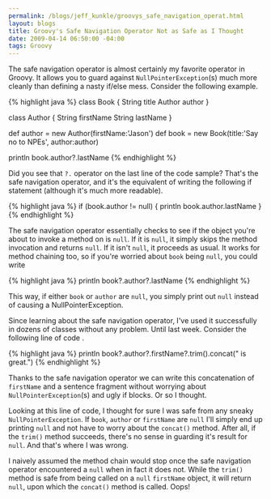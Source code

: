 ```yaml
---
permalink: /blogs/jeff_kunkle/groovys_safe_navigation_operat.html
layout: blogs
title: Groovy's Safe Navigation Operator Not as Safe as I Thought
date: 2009-04-14 06:50:00 -04:00
tags: Groovy
---
```

The safe navigation operator is almost certainly my favorite operator in Groovy. It allows you to guard against `NullPointerException`(s) much more cleanly than defining a nasty if/else mess. Consider the following example.

{% highlight java %}
class Book {
	String title
	Author author
}

class Author {
	String firstName
	String lastName
}

def author = new Author(firstName:'Jason')
def book = new Book(title:'Say no to NPEs', author:author)

println book.author?.lastName
{% endhighlight %}

Did you see that `?.` operator on the last line of the code sample? That's the safe navigation operator, and it's the equivalent of writing the following if statement (although it's much more readable).

{% highlight java %}
if (book.author != null) {
	println book.author.lastName
}
{% endhighlight %}

The safe navigation operator essentially checks to see if the object you're about to invoke a method on is `null`. If it is `null`, it simply skips the method invocation and returns `null`. If it isn't `null`, it proceeds as usual. It works for method chaining too, so if you're worried about `book` being `null`, you could write

{% highlight java %}
println book?.author?.lastName
{% endhighlight %}

This way, if either `book` or `author` are `null`, you simply print out `null` instead of causing a NullPointerException.

Since learning about the safe navigation operator, I've used it successfully in dozens of classes without any problem. Until last week. Consider the following line of code .

{% highlight java %}
println book?.author?.firstName?.trim().concat(" is great.")
{% endhighlight %}

Thanks to the safe navigation operator we can write this concatenation of `firstName` and a sentence fragment without worrying about `NullPointerException`(s) and ugly if blocks. Or so I thought.

Looking at this line of code, I thought for sure I was safe from any sneaky `NullPointerException`. If `book`, `author` or `firstName` are `null` I'll simply end up printing `null` and not have to worry about the `concat()` method. After all, if the `trim()` method succeeds, there's no sense in guarding it's result for `null`. And that's where I was wrong.

I naively assumed the method chain would stop once the safe navigation operator encountered a `null` when in fact it does not. While the `trim()` method is safe from being called on a `null` `firstName` object, it will return `null`, upon which the `concat()` method is called. Oops! 
